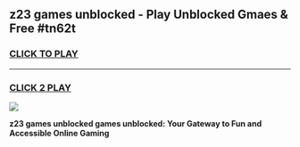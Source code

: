 
## z23 games unblocked - Play Unblocked Gmaes & Free #tn62t
<h3>
<a href="https://news.freeplayer.one?title=z23_games_unblocked&ref=03M">CLICK TO PLAY</a></h3>
<hr>

<h3>
<a href="https://news.freeplayer.one?title=z23_games_unblocked&ref=03M">CLICK 2 PLAY</a>
  
</h3>

<a href="https://news.freeplayer.one?title=z23_games_unblocked&ref=03M"><img src="https://clearcache.store/games.png"></a>


**z23 games unblocked games unblocked: Your Gateway to Fun and Accessible Online Gaming**
